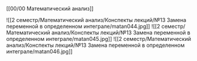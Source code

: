 [[00/00 Математический анализ]]

![[2 семестр/Математический анализ/Конспекты лекций/№13 Замена переменной в определенном интеграле/matan044.jpg]]
![[2 семестр/Математический анализ/Конспекты лекций/№13 Замена переменной в определенном интеграле/matan045.jpg]]
![[2 семестр/Математический анализ/Конспекты лекций/№13 Замена переменной в определенном интеграле/matan046.jpg]]